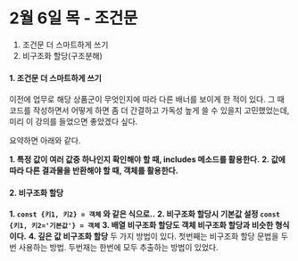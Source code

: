 # 2월 6일 목 - 조건문

1. 조건문 더 스마트하게 쓰기
2. 비구조화 할당\(구조분해\)

#### 1. 조건문 더 스마트하게 쓰기

이전에 업무로 해당 상품군이 무엇인지에 따라 다른 배너를 보이게 한 적이 있다. 그 때 코드를 작성하면서 어떻게 하면 좀 더 간결하고 가독성 높게 쓸 수 있을지 고민했었는데, 미리 이 강의를 들었으면 좋았겠다 싶다.

요약하면 아래와 같다.

**1. 특정 값이 여러 값중 하나인지 확인해야 할 때, includes 메소드를 활용한다.** **2. 값에 따라 다른 결과물을 반환해야 할 때, 객체를 활용한다.**

#### 2. 비구조화 할당

**1. `const {키1, 키2} = 객체` 와 같은 식으로..** **2. 비구조화 할당시 기본값 설정 `const {키1, 키2='기본값'} = 객체`** **3. 배열 비구조화 할당도 객체 비구조화 할당과 비슷한 형식이다.** **4. 깊은 값 비구조화 할당** 두 가지 방법이 있다. 첫번째는 비구조화 할당 문법을 두 번 사용하는 방법. 두번재는 한번에 모두 추출하는 방법이 있었다.

